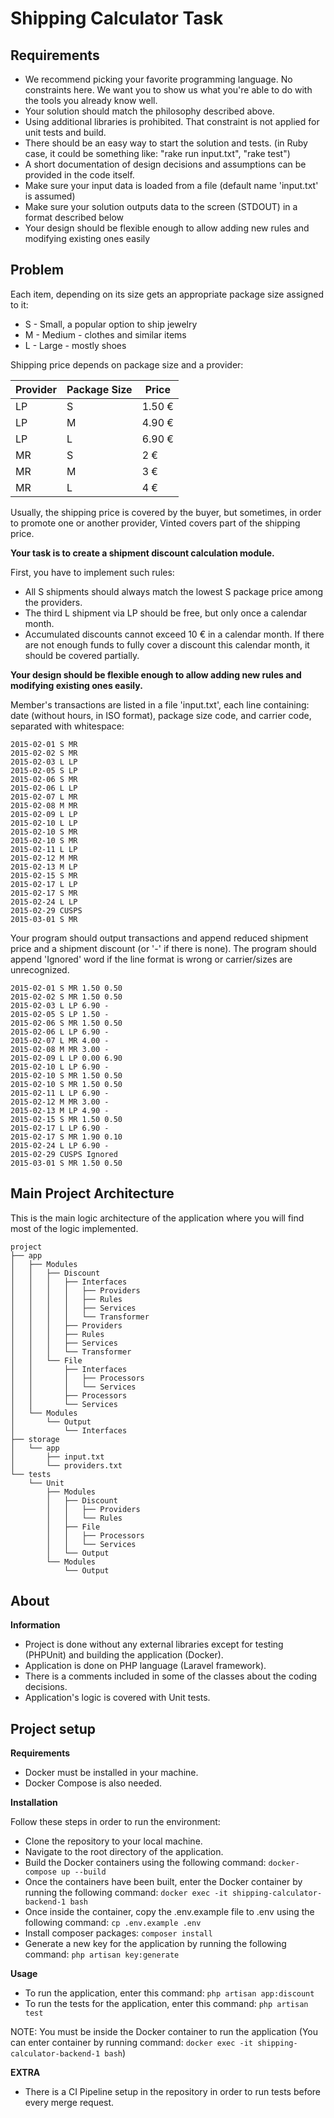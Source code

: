 # Shipping Calculator Task


Requirements
----------------------------

* We recommend picking your favorite programming language. No constraints here. We want you to show us what you're able to do with the tools you already know well.
* Your solution should match the philosophy described above.
* Using additional libraries is prohibited. That constraint is not applied for unit tests and build.
* There should be an easy way to start the solution and tests. (in Ruby case, it could be something like: "rake run input.txt", "rake test")
* A short documentation of design decisions and assumptions can be provided in the code itself.
* Make sure your input data is loaded from a file (default name 'input.txt' is assumed)
* Make sure your solution outputs data to the screen (STDOUT) in a format described below
* Your design should be flexible enough to allow adding new rules and modifying existing ones easily

Problem
----------------------------
Each item, depending on its size gets an appropriate package size assigned to it:

  * S - Small, a popular option to ship jewelry
  * M - Medium - clothes and similar items
  * L - Large - mostly shoes

Shipping price depends on package size and a provider:

| Provider     | Package Size | Price  |
|--------------|--------------|--------|
| LP           | S            | 1.50 € |
| LP           | M            | 4.90 € |
| LP           | L            | 6.90 € |
| MR           | S            | 2 €    |
| MR           | M            | 3 €    |
| MR           | L            | 4 €    |

Usually, the shipping price is covered by the buyer, but sometimes, in order to promote one or another provider, Vinted covers part of the shipping price.

**Your task is to create a shipment discount calculation module.**

First, you have to implement such rules:
  * All S shipments should always match the lowest S package price among the providers.
  * The third L shipment via LP should be free, but only once a calendar month.
  * Accumulated discounts cannot exceed 10 € in a calendar month. If there are not enough funds to fully
  cover a discount this calendar month, it should be covered partially.

**Your design should be flexible enough to allow adding new rules and modifying existing ones easily.**

Member's transactions are listed in a file 'input.txt', each line containing: date (without hours, in ISO format), package size code, and carrier code, separated with whitespace:
```
2015-02-01 S MR
2015-02-02 S MR
2015-02-03 L LP
2015-02-05 S LP
2015-02-06 S MR
2015-02-06 L LP
2015-02-07 L MR
2015-02-08 M MR
2015-02-09 L LP
2015-02-10 L LP
2015-02-10 S MR
2015-02-10 S MR
2015-02-11 L LP
2015-02-12 M MR
2015-02-13 M LP
2015-02-15 S MR
2015-02-17 L LP
2015-02-17 S MR
2015-02-24 L LP
2015-02-29 CUSPS
2015-03-01 S MR
```
Your program should output transactions and append reduced shipment price and a shipment discount (or '-' if there is none). The program should append 'Ignored' word if the line format is wrong or carrier/sizes are unrecognized.
```
2015-02-01 S MR 1.50 0.50
2015-02-02 S MR 1.50 0.50
2015-02-03 L LP 6.90 -
2015-02-05 S LP 1.50 -
2015-02-06 S MR 1.50 0.50
2015-02-06 L LP 6.90 -
2015-02-07 L MR 4.00 -
2015-02-08 M MR 3.00 -
2015-02-09 L LP 0.00 6.90
2015-02-10 L LP 6.90 -
2015-02-10 S MR 1.50 0.50
2015-02-10 S MR 1.50 0.50
2015-02-11 L LP 6.90 -
2015-02-12 M MR 3.00 -
2015-02-13 M LP 4.90 -
2015-02-15 S MR 1.50 0.50
2015-02-17 L LP 6.90 -
2015-02-17 S MR 1.90 0.10
2015-02-24 L LP 6.90 -
2015-02-29 CUSPS Ignored
2015-03-01 S MR 1.50 0.50
```

Main Project Architecture
----------------------------
This is the main logic architecture of the application where you will find most of the logic implemented.

```
project
├── app
│   ├── Modules
│   │   ├── Discount
│   │   │   ├── Interfaces
│   │   │   │   ├── Providers
│   │   │   │   ├── Rules
│   │   │   │   ├── Services
│   │   │   │   └── Transformer
│   │   │   ├── Providers
│   │   │   ├── Rules
│   │   │   ├── Services
│   │   │   └── Transformer
│   │   └── File
│   │       ├── Interfaces
│   │       │   ├── Processors
│   │       │   └── Services
│   │       ├── Processors
│   │       └── Services
│   └── Modules
│       └── Output
│           └── Interfaces
├── storage
│   └── app
│       ├── input.txt
│       └── providers.txt
└── tests
    └── Unit
        ├── Modules
        │   ├── Discount
        │   │   ├── Providers
        │   │   └── Rules
        │   ├── File
        │   │   ├── Processors
        │   │   └── Services
        │   └── Output
        └── Modules
            └── Output

```

About
----------------------------
**Information**

  * Project is done without any external libraries except for testing (PHPUnit) and building the application (Docker).
  * Application is done on PHP language (Laravel framework).
  * There is a comments included in some of the classes about the coding decisions.
  * Application's logic is covered with Unit tests.

Project setup
----------------------------
**Requirements**

  * Docker must be installed in your machine.
  * Docker Compose is also needed.

**Installation**

Follow these steps in order to run the environment:
  * Clone the repository to your local machine.
  * Navigate to the root directory of the application.
  * Build the Docker containers using the following command: `docker-compose up --build`
  * Once the containers have been built, enter the Docker container by running the following command: `docker exec -it shipping-calculator-backend-1 bash`
  * Once inside the container, copy the .env.example file to .env using the following command: `cp .env.example .env`
  * Install composer packages: `composer install`
  * Generate a new key for the application by running the following command: `php artisan key:generate`

**Usage**

  * To run the application, enter this command: `php artisan app:discount`
  * To run the tests for the application, enter this command: `php artisan test`

NOTE: You must be inside the Docker container to run the application (You can enter container by running command: `docker exec -it shipping-calculator-backend-1 bash`)

**EXTRA**

  * There is a CI Pipeline setup in the repository in order to run tests before every merge request.
